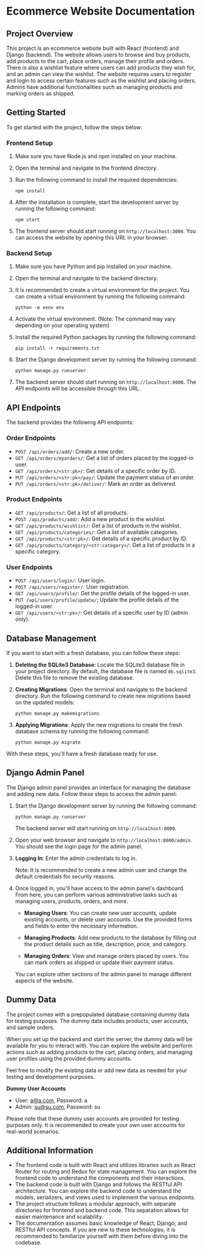 

# Ecommerce Website Documentation

## Project Overview

This project is an ecommerce website built with React (frontend) and Django (backend). The website allows users to browse and buy products, add products to the cart, place orders, manage their profile and orders. There is also a wishlist feature where users can add products they wish for, and an admin can view the wishlist. The website requires users to register and login to access certain features such as the wishlist and placing orders. Admins have additional functionalities such as managing products and marking orders as shipped.

## Getting Started

To get started with the project, follow the steps below:

### Frontend Setup

1.  Make sure you have Node.js and npm installed on your machine.
2.  Open the terminal and navigate to the frontend directory.
3.  Run the following command to install the required dependencies:
      
    `npm install` 
    
4.  After the installation is complete, start the development server by running the following command:
      
    `npm start` 
    
5.  The frontend server should start running on `http://localhost:3000`. You can access the website by opening this URL in your browser.

### Backend Setup

1.  Make sure you have Python and pip installed on your machine.
2.  Open the terminal and navigate to the backend directory.
3.  It is recommended to create a virtual environment for the project. You can create a virtual environment by running the following command:
       
    `python -m venv env` 
    
4.  Activate the virtual environment. (Note: The command may vary depending on your operating system)
5.  Install the required Python packages by running the following command:
        
    `pip install -r requirements.txt` 
    
6.  Start the Django development server by running the following command:
        
    `python manage.py runserver` 
    
7.  The backend server should start running on `http://localhost:8000`. The API endpoints will be accessible through this URL.

## API Endpoints

The backend provides the following API endpoints:

### Order Endpoints

-   `POST /api/orders/add/`: Create a new order.
-   `GET /api/orders/myorders/`: Get a list of orders placed by the logged-in user.
-   `GET /api/orders/<str:pk>/`: Get details of a specific order by ID.
-   `PUT /api/orders/<str:pk>/pay/`: Update the payment status of an order.
-   `PUT /api/orders/<str:pk>/deliver/`: Mark an order as delivered.

### Product Endpoints

-   `GET /api/products/`: Get a list of all products.
-   `POST /api/products/add/`: Add a new product to the wishlist.
-   `GET /api/products/wishlist/`: Get a list of products in the wishlist.
-   `GET /api/products/categories/`: Get a list of available categories.
-   `GET /api/products/<str:pk>/`: Get details of a specific product by ID.
-   `GET /api/products/category/<str:category>/`: Get a list of products in a specific category.

### User Endpoints

-   `POST /api/users/login/`: User login.
-   `POST /api/users/register/`: User registration.
-   `GET /api/users/profile/`: Get the profile details of the logged-in user.
-   `PUT /api/users/profile/update/`: Update the profile details of the logged-in user.
-   `GET /api/users/<str:pk>/`: Get details of a specific user by ID (admin only).

## Database Management

If you want to start with a fresh database, you can follow these steps:

1.  **Deleting the SQLite3 Database**: Locate the SQLite3 database file in your project directory. By default, the database file is named `db.sqlite3`. Delete this file to remove the existing database.
    
2.  **Creating Migrations**: Open the terminal and navigate to the backend directory. Run the following command to create new migrations based on the updated models:
        
    `python manage.py makemigrations` 
    
3.  **Applying Migrations**: Apply the new migrations to create the fresh database schema by running the following command:
        
    `python manage.py migrate` 

With these steps, you'll have a fresh database ready for use.

## Django Admin Panel

The Django admin panel provides an interface for managing the database and adding new data. Follow these steps to access the admin panel:

1.  Start the Django development server by running the following command:
       
    `python manage.py runserver` 
    
    The backend server will start running on `http://localhost:8000`.
    
2.  Open your web browser and navigate to `http://localhost:8000/admin`. You should see the login page for the admin panel.
    
3.  **Logging In**: Enter the admin credentials to log in.
    
    Note: It is recommended to create a new admin user and change the default credentials for security reasons.
    
4.  Once logged in, you'll have access to the admin panel's dashboard. From here, you can perform various administrative tasks such as managing users, products, orders, and more.
    
    -   **Managing Users**: You can create new user accounts, update existing accounts, or delete user accounts. Use the provided forms and fields to enter the necessary information.
        
    -   **Managing Products**: Add new products to the database by filling out the product details such as title, description, price, and category.
        
    -   **Managing Orders**: View and manage orders placed by users. You can mark orders as shipped or update their payment status.
        
    
    You can explore other sections of the admin panel to manage different aspects of the website.

## Dummy Data

The project comes with a prepopulated database containing dummy data for testing purposes. The dummy data includes products, user accounts, and sample orders.

When you set up the backend and start the server, the dummy data will be available for you to interact with. You can explore the website and perform actions such as adding products to the cart, placing orders, and managing user profiles using the provided dummy accounts.

Feel free to modify the existing data or add new data as needed for your testing and development purposes.

**Dummy User Accounts**

-   User: [a@a.com](mailto:a@a.com), Password: a
-   Admin: [su@su.com](mailto:su@su.com), Password: su

Please note that these dummy user accounts are provided for testing purposes only. It is recommended to create your own user accounts for real-world scenarios.

## Additional Information

-   The frontend code is built with React and utilizes libraries such as React Router for routing and Redux for state management. You can explore the frontend code to understand the components and their interactions.
-   The backend code is built with Django and follows the RESTful API architecture. You can explore the backend code to understand the models, serializers, and views used to implement the various endpoints.
-   The project structure follows a modular approach, with separate directories for frontend and backend code. This separation allows for easier maintenance and scalability.
-   The documentation assumes basic knowledge of React, Django, and RESTful API concepts. If you are new to these technologies, it is recommended to familiarize yourself with them before diving into the codebase.
